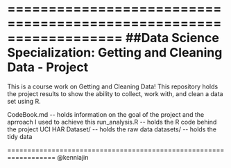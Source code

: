 ==================================================================
##Data Science Specialization: Getting and Cleaning Data - Project
==================================================================
This is a course work on Getting and Cleaning Data! 
This repository holds the project results to show the ability to collect, work with, and clean a data set using R.

CodeBook.md -- holds information on the goal of the project and the aprroach I used to achieve this
run_analysis.R -- holds the R code behind the project
UCI HAR Dataset/ -- holds the raw data
datasets/ -- holds the tidy data

==================================================================
@kenniajin
